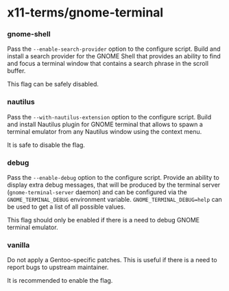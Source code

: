 # x11-terms/gnome-terminal

### gnome-shell
Pass the `--enable-search-provider` option to the configure script. Build and install a search provider for the GNOME Shell that provides an ability to find and focus a terminal window that contains a search phrase in the scroll buffer.

This flag can be safely disabled.

### nautilus
Pass the `--with-nautilus-extension` option to the configure script. Build and install Nautilus plugin for GNOME terminal that allows to spawn a terminal emulator from any Nautilus window using the context menu.

It is safe to disable the flag.

### debug
Pass the `--enable-debug` option to the configure script. Provide an ability to display extra debug messages, that will be produced by the terminal server (`gnome-terminal-server` daemon) and can be configured via the `GNOME_TERMINAL_DEBUG` environment variable. `GNOME_TERMINAL_DEBUG=help` can be used to get a list of all possible values.

This flag should only be enabled if there is a need to debug GNOME terminal emulator.

### vanilla
Do not apply a Gentoo-specific patches. This is useful if there is a need to report bugs to upstream maintainer.

It is recommended to enable the flag.
